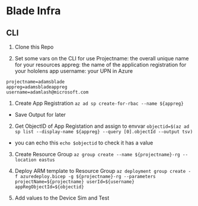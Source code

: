 # Blade Infra 


## CLI
01. Clone this Repo

0. Set some vars on the CLI for use
Projectname: the overall unique name for your resources
appreg: the name of the application registration for your hololens app
username: your UPN in Azure
```
projectname=adamsblade
appreg=adamsbladeappreg
username=adamlash@microsoft.com
```

1. Create App Registration
`az ad sp create-for-rbac --name ${appreg}`
- Save Output for later

2. Get ObjectID of App Registation and assign to envvar
`objectid=$(az ad sp list --display-name ${appreg} --query [0].objectId --output tsv)`
- you can echo this `echo $objectid` to check it has a value


3. Create Resource Group
`az group create --name ${projectname}-rg --location eastus`

4. Deploy ARM template to Resource Group
`az deployment group create -f azuredeploy.bicep -g ${projectname}-rg --parameters projectName=${projectname} userId=${username} appRegObjectId=${objectid}`

5. Add values to the Device Sim and Test
